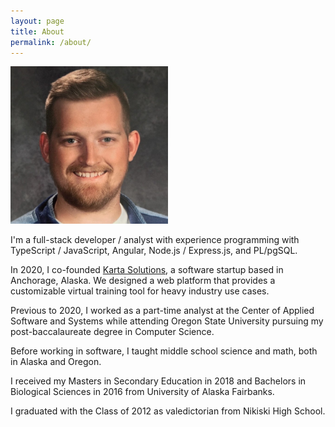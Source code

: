 ```yaml
---
layout: page
title: About
permalink: /about/
---
```

<img src="selfie.jpeg" alt="Colton Anderson"
	title="Colton Anderson" width="50%" height="50%" />

I'm a full-stack developer / analyst with experience programming with TypeScript / JavaScript, Angular, Node.js / Express.js, and PL/pgSQL. 

In 2020, I co-founded [Karta Solutions](karta.solutions), a software startup based in Anchorage, Alaska. We designed a web platform that provides a customizable virtual training tool for heavy industry use cases.

Previous to 2020, I worked as a part-time analyst at the Center of Applied Software and Systems while attending Oregon State University pursuing my post-baccalaureate degree in Computer Science. 

Before working in software, I taught middle school science and math, both in Alaska and Oregon. 

I received my Masters in Secondary Education in 2018 and Bachelors in Biological Sciences in 2016 from University of Alaska Fairbanks. 

I graduated with the Class of 2012 as valedictorian from Nikiski High School.